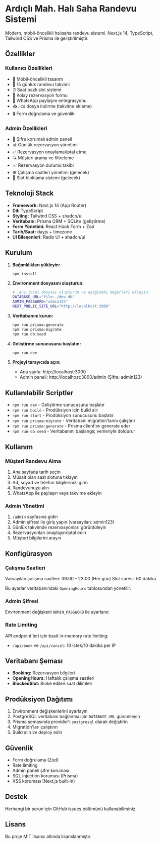 # Ardıçlı Mah. Halı Saha Randevu Sistemi

Modern, mobil-öncelikli halısaha randevu sistemi. Next.js 14, TypeScript, Tailwind CSS ve Prisma ile geliştirilmiştir.

## Özellikler

### Kullanıcı Özellikleri
- 📱 Mobil-öncelikli tasarım
- 📅 15 günlük randevu takvimi
- ⏰ Saat bazlı slot sistemi
- 📝 Kolay rezervasyon formu
- 📱 WhatsApp paylaşım entegrasyonu
- 📥 .ics dosya indirme (takvime ekleme)
- 🔒 Form doğrulama ve güvenlik

### Admin Özellikleri
- 🔐 Şifre korumalı admin paneli
- 📊 Günlük rezervasyon yönetimi
- ✅ Rezervasyon onaylama/iptal etme
- 🔍 Müşteri arama ve filtreleme
- 📈 Rezervasyon durumu takibi
- ⚙️ Çalışma saatleri yönetimi (gelecek)
- 🚫 Slot bloklama sistemi (gelecek)

## Teknoloji Stack

- **Framework:** Next.js 14 (App Router)
- **Dil:** TypeScript
- **Styling:** Tailwind CSS + shadcn/ui
- **Veritabanı:** Prisma ORM + SQLite (geliştirme)
- **Form Yönetimi:** React Hook Form + Zod
- **Tarih/Saat:** dayjs + timezone
- **UI Bileşenleri:** Radix UI + shadcn/ui

## Kurulum

1. **Bağımlılıkları yükleyin:**
   ```bash
   npm install
   ```

2. **Environment dosyasını oluşturun:**
   ```bash
   # .env.local dosyası oluşturun ve aşağıdaki değerleri ekleyin:
   DATABASE_URL="file:./dev.db"
   ADMIN_PASSWORD="admin123"
   NEXT_PUBLIC_SITE_URL="http://localhost:3000"
   ```

3. **Veritabanını kurun:**
   ```bash
   npm run prisma:generate
   npm run prisma:migrate
   npm run db:seed
   ```

4. **Geliştirme sunucusunu başlatın:**
   ```bash
   npm run dev
   ```

5. **Projeyi tarayıcıda açın:**
   - Ana sayfa: http://localhost:3000
   - Admin paneli: http://localhost:3000/admin (Şifre: admin123)

## Kullanılabilir Scriptler

- `npm run dev` - Geliştirme sunucusunu başlatır
- `npm run build` - Prodüksiyon için build alır
- `npm run start` - Prodüksiyon sunucusunu başlatır
- `npm run prisma:migrate` - Veritabanı migration'larını çalıştırır
- `npm run prisma:generate` - Prisma client'ını generate eder
- `npm run db:seed` - Veritabanını başlangıç verileriyle doldurur

## Kullanım

### Müşteri Randevu Alma
1. Ana sayfada tarih seçin
2. Müsait olan saat slotuna tıklayın
3. Ad, soyad ve telefon bilgilerinizi girin
4. Randevunuzu alın
5. WhatsApp ile paylaşın veya takvime ekleyin

### Admin Yönetimi
1. `/admin` sayfasına gidin
2. Admin şifresi ile giriş yapın (varsayılan: admin123)
3. Günlük takvimde rezervasyonları görüntüleyin
4. Rezervasyonları onaylayın/iptal edin
5. Müşteri bilgilerini arayın

## Konfigürasyon

### Çalışma Saatleri
Varsayılan çalışma saatleri: 09:00 - 23:00 (Her gün)
Slot süresi: 60 dakika

Bu ayarlar veritabanındaki `OpeningHours` tablosundan yönetilir.

### Admin Şifresi
Environment değişkeni `ADMIN_PASSWORD` ile ayarlanır.

### Rate Limiting
API endpoint'leri için basit in-memory rate limiting:
- `/api/book` ve `/api/cancel`: 10 istek/10 dakika per IP

## Veritabanı Şeması

- **Booking:** Rezervasyon bilgileri
- **OpeningHours:** Haftalık çalışma saatleri
- **BlockedSlot:** Bloke edilen saat dilimleri

## Prodüksiyon Dağıtımı

1. Environment değişkenlerini ayarlayın
2. PostgreSQL veritabanı bağlantısı için `DATABASE_URL` güncelleyin
3. Prisma şemasında provider'ı `postgresql` olarak değiştirin
4. Migration'ları çalıştırın
5. Build alın ve deploy edin

## Güvenlik

- Form doğrulama (Zod)
- Rate limiting
- Admin paneli şifre koruması
- SQL injection koruması (Prisma)
- XSS koruması (Next.js built-in)

## Destek

Herhangi bir sorun için GitHub issues bölümünü kullanabilirsiniz.

## Lisans

Bu proje MIT lisansı altında lisanslanmıştır.
